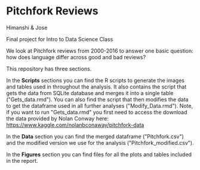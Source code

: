 # Pitchfork Reviews

Himanshi &amp; Jose 

Final project for Intro to Data Science Class

We look at Pitchfork reviews from 2000-2016 to answer one basic question: how does language differ across good and bad reviews? 


This repository has three sections.

In the **Scripts** sections you can find the R scripts to generate the images and tables used in throughout the analysis. It also contains the script that gets the data from SQLite database and merges it into a single table ("Gets_data.rmd"). You can also find the script that then modifies the data to get the dataframe used in all further analyses ("Modify_Data.rmd"). Note, if you want to run "Gets_data.rmd" you first need to access the download the data provided by Nolan Conway here: https://www.kaggle.com/nolanbconaway/pitchfork-data


In the **Data** section you can find the merged dataframe ("Pitchfork.csv") and the modified version we use for the analysis ("Pitchfork_modified.csv"). 

In the **Figures** section you can find files for all the plots and tables included in the report. 

